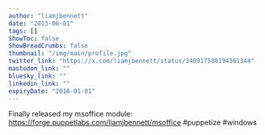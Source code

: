 ```yaml
---
author: "liamjbennett"
date: "2013-06-01"
tags: []
ShowToc: false
ShowBreadCrumbs: false
thumbnail: "/img/main/profile.jpg"
twitter_link: "https://x.com/liamjbennett/status/340917588194361344"
mastodon_link: ""
bluesky_link: ""
linkedin_link: ""
expiryDate: "2016-01-01"
---
```


Finally released my msoffice module: https://forge.puppetlabs.com/liamjbennett/msoffice #puppetize #windows

